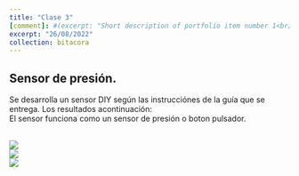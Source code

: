 ```yaml
---
title: "Clase 3"
[comment]: #(excerpt: "Short description of portfolio item number 1<br/><img src='/images/500x300.png'>")
excerpt: "26/08/2022"
collection: bitacora
---
```


## Sensor de presión.
Se desarrolla un sensor DIY según las instrucciónes de la guía que se entrega. Los resultados acontinuación:<br>
El sensor funciona como un sensor de presión o boton pulsador.


<br/><img src='/images/IMG_1792.png'>
<br/><img src='/images/IMG_1794.png'>
<br/><img src='/images/IMG_1796.png'>

